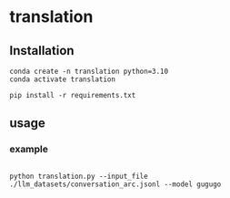 # translation

## Installation
``` 
conda create -n translation python=3.10
conda activate translation

pip install -r requirements.txt

```
## usage
### example
``` 

python translation.py --input_file ./llm_datasets/conversation_arc.jsonl --model gugugo
```
